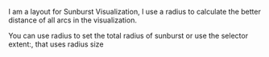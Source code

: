 I am a layout for Sunburst Visualization, I use a radius to calculate the better distance of all arcs in the visualization.

You can use radius to set the total radius of sunburst
or use the selector extent:, that uses radius size